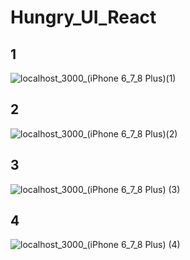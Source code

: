 # Hungry_UI_React

## 1
![localhost_3000_(iPhone 6_7_8 Plus)(1)](https://user-images.githubusercontent.com/48019020/93118383-dfbafb80-f6dd-11ea-9b84-c90cc9cc533a.png)

## 2
![localhost_3000_(iPhone 6_7_8 Plus)(2)](https://user-images.githubusercontent.com/48019020/93118385-e0539200-f6dd-11ea-8080-28af48f95ab1.png)

## 3
![localhost_3000_(iPhone 6_7_8 Plus) (3)](https://user-images.githubusercontent.com/48019020/93118379-dc277480-f6dd-11ea-9c78-789239cba95e.png)

## 4
![localhost_3000_(iPhone 6_7_8 Plus) (4)](https://user-images.githubusercontent.com/48019020/93118382-de89ce80-f6dd-11ea-98eb-8e3280ad3863.png)

